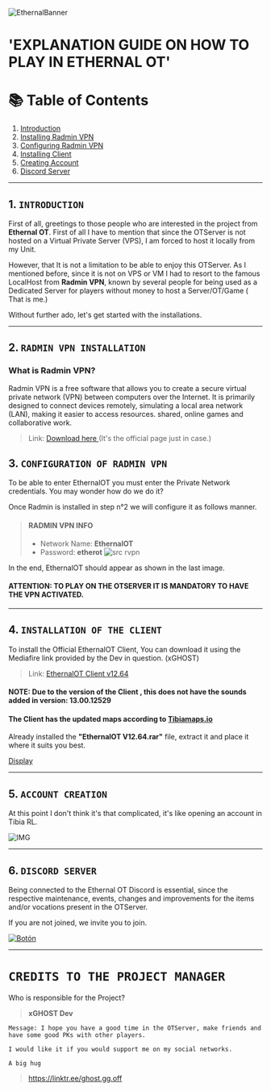 ![EthernalBanner](https://media.discordapp.net/attachments/1320624550534185016/1323761467778007133/Picsart_24-12-31_16-14-28-837.jpg?ex=6775b070&is=67745ef0&hm=2fed8525fd9da879494d7bc0efe3cd960249df76ce446bc2330922f9ecd16919&=&format=webp&width=1177&height=662)

# 'EXPLANATION GUIDE ON HOW TO PLAY IN ETHERNAL OT'
# 📚 Table of Contents

1. [Introduction](#introduction)
2. [Installing Radmin VPN](#installation)
3. [Configuring Radmin VPN](#configuration)
4. [Installing Client](#client)
5. [Creating Account](#client) 
6. [Discord Server](#discord)

---

## 1. `INTRODUCTION` <a name="introduction"></a>
First of all, greetings to those people who are interested in the project from **Ethernal OT**. First of all I have to mention that since the OTServer is not hosted on a Virtual Private Server (VPS), I am forced to host it locally from my Unit.

However, that It is not a limitation to be able to enjoy this OTServer. As I mentioned before, since it is not on VPS or VM I had to resort to the famous LocalHost from **Radmin VPN**, known by several people for being used as a Dedicated Server for players without money to host a Server/OT/Game ( That is me.)

Without further ado, let's get started with the installations.

----

## 2. `RADMIN VPN INSTALLATION` <a name="installation"></a>
### What is Radmin VPN?
Radmin VPN is a free software that allows you to create a secure virtual private network (VPN) between computers over the Internet. It is primarily designed to connect devices remotely, simulating a local area network (LAN), making it easier to access resources. shared, online games and collaborative work.

> Link: [Download here ](https://download.radmin-vpn.com/download/files/Radmin_VPN_1.4.4642.1.exe) (It's the official page just in case.)

## 3. `CONFIGURATION OF RADMIN VPN` <a name="configuration"></a>

To be able to enter EthernalOT you must enter the Private Network credentials. You may wonder how do we do it?

Once Radmin is installed in step n°2 we will configure it as follows manner.

> #### RADMIN VPN INFO
> - Network Name: **EthernalOT**
> - Password: **etherot**
![src rvpn](https://media.discordapp.net/attachments/1320624550534185016/1323756358075416678/image.png?ex=6775abad&is=67745a2d&hm=7a0029ffc81f4301407e3b6abff203a9e011673bff4997ed013abe92033b2008&=&format=webp&quality=lossless&width=1440&height=361)

In the end, EthernalOT should appear as shown in the last image.
#### ATTENTION: TO PLAY ON THE OTSERVER IT IS MANDATORY TO HAVE THE VPN ACTIVATED.

---

## 4. `INSTALLATION OF THE CLIENT` <a name="client"></a>

To install the Official EthernalOT Client, You can download it using the Mediafire link provided by the Dev in question. (xGHOST)

> Link: [EthernalOT Client v12.64](https://www.mediafire.com/file/d8cw7s67v8268fn/EthernalOT_-_V12.64.rar/file)

#### NOTE: Due to the version of the Client , this does not have the sounds added in version: **13.00.12529**
#### The Client has the updated maps according to [Tibiamaps.io](https://tibiamaps.io/downloads)

Already installed the **"EthernalOT V12.64.rar"** file, extract it and place it where it suits you best.

[Display](https://cdn.discordapp.com/attachments/1320624550534185016/1323770370221801553/image.png?ex=6775b8ba&is=6774673a&hm=d82ededf0dd159ea95fcf476669ecdf3f14ca1fa8242a17f61751f189fdff313&)

---

## 5. `ACCOUNT CREATION` <a name= "account"></a>

At this point I don't think it's that complicated, it's like opening an account in Tibia RL.

![IMG](https://media.discordapp.net/attachments/1320624550534185016/1323771217471082567/image.png?ex=6775b984&is=67746804&hm=1b1e66fa875878640c6fa1c56817dfb33c22bd7b21fde751041549c2b3a382c8&=&format=webp&quality=lossless&width=608&height=437)

---

## 6. `DISCORD SERVER` <a name="discord"></a>

Being connected to the Ethernal OT Discord is essential, since the respective maintenance, events, changes and improvements for the items and/or vocations present in the OTServer.

If you are not joined, we invite you to join.

[![Botón](https://discord.com/channels/1320546933714190387/1320616768728862750/1323776402205573120)](https://discord.gg/PM8vk9BCk7)


---
# `CREDITS TO THE PROJECT MANAGER`

Who is responsible for the Project?
> **xGHOST Dev**
```
Message: I hope you have a good time in the OTServer, make friends and have some good PKs with other players.

I would like it if you would support me on my social networks.

A big hug

```
> https://linktr.ee/ghost.gg.off
